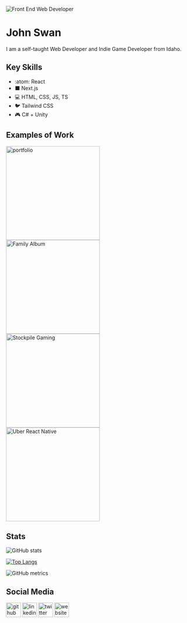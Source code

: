 
![Front End Web Developer](https://images.unsplash.com/photo-1457305237443-44c3d5a30b89?ixlib=rb-1.2.1&ixid=MnwxMjA3fDB8MHxwaG90by1wYWdlfHx8fGVufDB8fHx8&auto=format&fit=crop&w=1474&q=80)

# John Swan

I am a self-taught Web Developer and Indie Game Developer from Idaho.

## Key Skills
* :atom: React
* ⬛ Next.js
* 💻 HTML, CSS, JS, TS
* 🐦 Tailwind CSS
* 🎮 C# + Unity

## Examples of Work
[<img src="https://johneswan3.com/_next/image?url=https%3A%2F%2Fcdn.sanity.io%2Fimages%2F4cl1ntme%2Fproduction%2F0d4c9a0cbf9fc0589419becc000f05e7d92ba1ba-1920x1080.png&w=1920&q=50" width="256" alt='portfolio' />](https://github.com/JohnESwan3/portfolio-april-2022)
[<img src="https://johneswan3.com/_next/image?url=https%3A%2F%2Fcdn.sanity.io%2Fimages%2F4cl1ntme%2Fproduction%2Fbc2d7096cfef43390fdbd41c426fe073dc593dc4-1920x1080.webp&w=1920&q=50" width="256" alt='Family Album' />](https://github.com/JohnESwan3/family-album)
[<img src="https://johneswan3.com/_next/image?url=https%3A%2F%2Fcdn.sanity.io%2Fimages%2F4cl1ntme%2Fproduction%2F78b7df6125db964f2230a655e7da7307f14c2cde-1600x900.webp&w=1920&q=50" width="256" alt='Stockpile Gaming' />](https://github.com/JohnESwan3/stockpile_gaming)
[<img src="https://johneswan3.com/_next/image?url=https%3A%2F%2Fcdn.sanity.io%2Fimages%2F4cl1ntme%2Fproduction%2F660413b509156b744d203210d7d969cf50999258-1600x900.webp&w=1920&q=50" width="256" alt='Uber React Native' />](https://github.com/JohnESwan3/uber_react_native)

## Stats

![GitHub stats](https://github-readme-stats.vercel.app/api?username=JohnESwan3&show_icons=true)

[![Top Langs](https://github-readme-stats.vercel.app/api/top-langs/?username=JohnESwan3)](https://github.com/anuraghazra/github-readme-stats)  

![GitHub metrics](https://metrics.lecoq.io/JohnESwan3)  


## Social Media
[<img src='https://cdn.jsdelivr.net/npm/simple-icons@3.0.1/icons/github.svg' alt='github' height='40'>](https://github.com/JohnESwan3)  [<img src='https://cdn.jsdelivr.net/npm/simple-icons@3.0.1/icons/linkedin.svg' alt='linkedin' height='40'>](https://www.linkedin.com/in/jes3/)  [<img src='https://cdn.jsdelivr.net/npm/simple-icons@3.0.1/icons/twitter.svg' alt='twitter' height='40'>](https://twitter.com/John3Swan)  [<img src='https://cdn.jsdelivr.net/npm/simple-icons@3.0.1/icons/icloud.svg' alt='website' height='40'>](https://www.johneswan3.com)  
